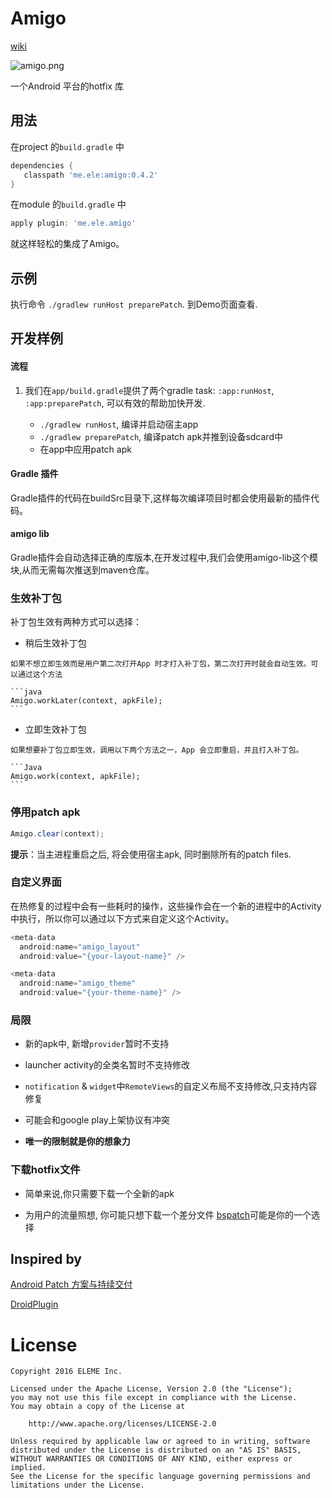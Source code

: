 Amigo
====
[wiki](https://github.com/eleme/Amigo/wiki)

![amigo.png](http://amigotheband.com/wp-content/uploads/2015/02/logo_amigo-yellow.png)  

   一个Android 平台的hotfix 库


用法
----
   在project 的`build.gradle` 中

   ```groovy
   dependencies {
      classpath 'me.ele:amigo:0.4.2'
   }
   ```

   在module 的`build.gradle` 中

   ```groovy
   apply plugin: 'me.ele.amigo'
   ```

   就这样轻松的集成了Amigo。

示例
----
执行命令 `./gradlew runHost preparePatch`. 到Demo页面查看.


开发样例
----
#### 流程
1. 我们在`app/build.gradle`提供了两个gradle task: `:app:runHost`, `:app:preparePatch`, 可以有效的帮助加快开发.

    * `./gradlew runHost`, 编译并启动宿主app
    * `./gradlew preparePatch`, 编译patch apk并推到设备sdcard中
    * 在app中应用patch apk

#### Gradle 插件
Gradle插件的代码在buildSrc目录下,这样每次编译项目时都会使用最新的插件代码。

#### amigo lib
Gradle插件会自动选择正确的库版本,在开发过程中,我们会使用amigo-lib这个模块,从而无需每次推送到maven仓库。

### 生效补丁包
   补丁包生效有两种方式可以选择：

   * 稍后生效补丁包

   	如果不想立即生效而是用户第二次打开App 时才打入补丁包，第二次打开时就会自动生效。可以通过这个方法
   	
	```java
    Amigo.workLater(context, apkFile);
    ```

   * 立即生效补丁包

   	如果想要补丁包立即生效，调用以下两个方法之一，App 会立即重启，并且打入补丁包。

   	```Java
   	Amigo.work(context, apkFile);
   	```

### 停用patch apk

```Java
Amigo.clear(context);
```

**提示**：当主进程重启之后, 将会使用宿主apk, 同时删除所有的patch files.


### 自定义界面

在热修复的过程中会有一些耗时的操作，这些操作会在一个新的进程中的Activity 中执行，所以你可以通过以下方式来自定义这个Activity。

```Java
<meta-data
  android:name="amigo_layout"
  android:value="{your-layout-name}" />

<meta-data
  android:name="amigo_theme"
  android:value="{your-theme-name}" />
```

### 局限
 - 新的apk中, 新增`provider`暂时不支持
      
 - launcher activity的全类名暂时不支持修改
 
 - `notification` & `widget`中`RemoteViews`的自定义布局不支持修改,只支持内容修复
 
 - 可能会和google play上架协议有冲突
 
 - **唯一的限制就是你的想象力**

### 下载hotfix文件

- 简单来说,你只需要下载一个全新的apk

- 为用户的流量照想, 你可能只想下载一个差分文件
 [bspatch](https://github.com/eleme/bspatch)可能是你的一个选择

## Inspired by

[Android Patch 方案与持续交付](http://dev.qq.com/topic/57a31921ac3a1fb613dd40f3)

[DroidPlugin](https://github.com/DroidPluginTeam/DroidPlugin)


License
====

   	Copyright 2016 ELEME Inc.  

   	Licensed under the Apache License, Version 2.0 (the "License");
   	you may not use this file except in compliance with the License.
   	You may obtain a copy of the License at

   		http://www.apache.org/licenses/LICENSE-2.0

   	Unless required by applicable law or agreed to in writing, software
   	distributed under the License is distributed on an "AS IS" BASIS,
   	WITHOUT WARRANTIES OR CONDITIONS OF ANY KIND, either express or implied.
   	See the License for the specific language governing permissions and
   	limitations under the License.
